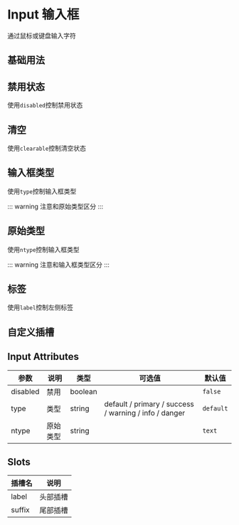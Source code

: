 # Input 输入框

通过鼠标或键盘输入字符

## 基础用法

<preview path="../../components/form/input/input.vue"></preview>

## 禁用状态

使用`disabled`控制禁用状态

<preview path="../../components/form/input/input-disabled.vue"></preview>

## 清空

使用`clearable`控制清空状态

<preview path="../../components/form/input/input-clearable.vue"></preview>


## 输入框类型

使用`type`控制输入框类型 

<preview path="../../components/form/input/input-type.vue"></preview>

::: warning
注意和原始类型区分
:::

## 原始类型

使用`ntype`控制输入框类型 

<preview path="../../components/form/input/input-ntype.vue"></preview>

::: warning
注意和输入框类型区分
:::

## 标签

使用`label`控制左侧标签

<preview path="../../components/form/input/input-label.vue"></preview>

## 自定义插槽

<preview path="../../components/form/input/input-custom.vue"></preview>



## Input Attributes

| 参数     | 说明     | 类型    | 可选值                                                | 默认值    |
| -------- | -------- | ------- | ----------------------------------------------------- | --------- |
| disabled | 禁用     | boolean |                                                       | `false`   |
| type     | 类型     | string  | default / primary / success / warning / info / danger | `default` |
| ntype    | 原始类型 | string  |                                                       | `text`    |

## Slots 

| 插槽名 | 说明     |
| ------ | -------- |
| label  | 头部插槽 |
| suffix | 尾部插槽 |
